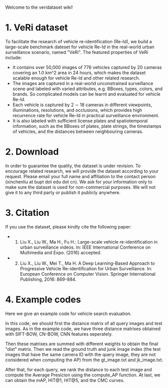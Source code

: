 Welcome to the veridataset wiki!
# 1. VeRi dataset
To facilitate the research of vehicle re-identification (Re-Id), we build a large-scale benchmark dateset for vehicle Re-Id in the real-world urban surveillance scenario, named "VeRi". The featured properties of VeRi include:
* It contains over 50,000 images of 776 vehicles captured by 20 cameras covering an 1.0 km^2 area in 24 hours, which makes the dataset scalable enough for vehicle Re-Id and other related research. 
* The images are captured in a real-world unconstrained surveillance scene and labeled with varied attributes, e.g. BBoxes, types, colors, and brands. So complicated models can be learnt and evaluated for vehicle Re-Id.
* Each vehicle is captured by 2 ∼ 18 cameras in different viewpoints, illuminations, resolutions, and occlusions, which provides high recurrence rate for vehicle Re-Id in practical surveillance environment.
* It is also labeled with sufficient license plates and spatiotemporal information, such as the BBoxes of plates, plate strings, the timestamps of vehicles, and the distances between neighbouring cameras.

# 2. Download
In order to guarantee the quality, the dataset is under revision. To encourage related research, we will provide the dataset according to your request. Please email your full name and affiliation to the contact person (xinchenliu at bupt dot edu dot cn). We ask for your information only to make sure the dataset is used for non-commercial purposes. We will not give it to any third party or publish it publicly anywhere.

# 3. Citation
If you use the dataset, please kindly cite the following paper:
* 1. Liu X., Liu W., Ma H., Fu H.: Large-scale vehicle re-identification in urban surveillance videos. In: IEEE International Conference on Multimedia and Expo. (2016) accepted.
* 2. Liu X., Liu W., Mei T., Ma H. A Deep Learning-Based Approach to Progressive Vehicle Re-identification for Urban Surveillance. In: European Conference on Computer Vision. Springer International Publishing, 2016: 869-884.

# 4. Example codes
Here we give an example code for vehicle search evaluation.

In this code, we should first the distance matrix of all query images and test images.
As in the example code, we have three distance matrixes obtained with SIFT-BOW, CN-BOW, CNN features seperately.

Then these matrixes are summed with different weights to obtain the final "dist" matrix.
Then we read the ground truth and junk image index (the test images that have the same camera ID with the query image, they are not considered when computing the AP) from the gt_image.txt and jk_image.txt.

After that, for each query, we rank the distance to each test image and compute the Average Presicion using the compute_AP function.
At last, we can obtain the mAP, HIT@1, HIT@5, and the CMC curves.
